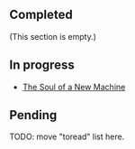 ## Completed

(This section is empty.)

## In progress

* [The Soul of a New Machine](https://en.wikipedia.org/wiki/The_Soul_of_a_New_Machine)

## Pending

TODO: move "toread" list here.
